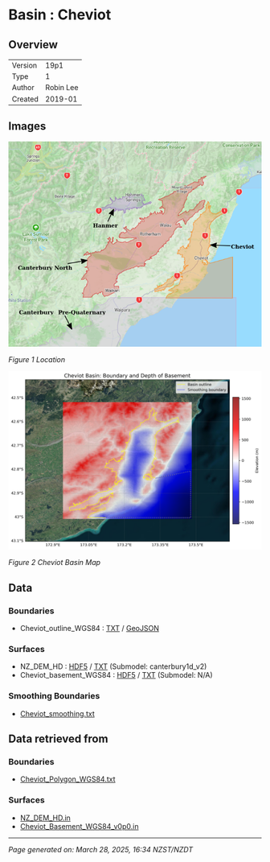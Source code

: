 # Basin : Cheviot

## Overview
|         |                     |
|---------|---------------------|
| Version | 19p1           |
| Type    | 1        |
| Author  | Robin Lee            |
| Created | 2019-01           |


## Images
![](../images/maps/cheviot_hanmer_northcanterbury.png)

*Figure 1 Location*

![](../images/regional/Cheviot_basin_map.png)

*Figure 2 Cheviot Basin Map*


## Data
### Boundaries
- Cheviot_outline_WGS84 : [TXT](../../velocity_modelling/data/regional/Cheviot/Cheviot_outline_WGS84.txt) / [GeoJSON](../../velocity_modelling/data/regional/Cheviot/Cheviot_outline_WGS84.geojson)

### Surfaces
- NZ_DEM_HD : [HDF5](../../velocity_modelling/data/global/surface/NZ_DEM_HD.h5) / [TXT](../../velocity_modelling/data/global/surface/NZ_DEM_HD.in) (Submodel: canterbury1d_v2)
- Cheviot_basement_WGS84 : [HDF5](../../velocity_modelling/data/regional/Cheviot/Cheviot_basement_WGS84.h5) / [TXT](../../velocity_modelling/data/regional/Cheviot/Cheviot_basement_WGS84.in) (Submodel: N/A)

### Smoothing Boundaries
- [Cheviot_smoothing.txt](../../velocity_modelling/data/regional/Cheviot/Cheviot_smoothing.txt)

## Data retrieved from
### Boundaries
- [Cheviot_Polygon_WGS84.txt](https://github.com/ucgmsim/Velocity-Model/tree/main/Data/SI_BASINS/Cheviot_Polygon_WGS84.txt)

### Surfaces
- [NZ_DEM_HD.in](https://github.com/ucgmsim/Velocity-Model/tree/main/Data/DEM/NZ_DEM_HD.in)
- [Cheviot_Basement_WGS84_v0p0.in](https://github.com/ucgmsim/Velocity-Model/tree/main/Data/SI_BASINS/Cheviot_Basement_WGS84_v0p0.in)

---
*Page generated on: March 28, 2025, 16:34 NZST/NZDT*
